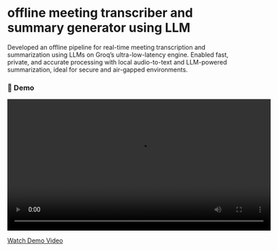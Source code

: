 # offline meeting transcriber and summary generator using LLM
Developed an offline pipeline for real-time meeting transcription and summarization using LLMs on Groq’s ultra-low-latency engine. Enabled fast, private, and accurate processing with local audio-to-text and LLM-powered summarization, ideal for secure and air-gapped environments.

### 🎥 Demo

<video src="Demo_video/Enhanced Audio Transcription and 1 more page - Personal - Microsoft​ Edge 2025-07-10 20-15-00.mp4" controls width="600"></video>

[Watch Demo Video](Demo_video/demo.mp4)

